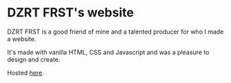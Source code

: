 # DZRT FRST's website

DZRT FRST is a good friend of mine and a talented producer for who I made a
website.

It's made with vanilla HTML, CSS and Javascript and was a pleasure to design and
create.

Hosted [here](https://watersro.github.io/DZRTFRST/).
